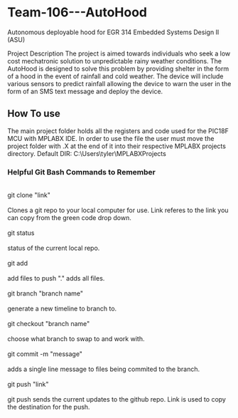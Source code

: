 # Team-106---AutoHood

Autonomous deployable hood for EGR 314 Embedded Systems Design II (ASU)

Project Description
The project is aimed towards individuals who seek a low cost mechatronic solution to unpredictable rainy weather conditions. The AutoHood is designed to solve this problem by providing shelter in the form of a hood in the event of rainfall and cold weather. The device will include various sensors to predict rainfall allowing the device to warn the user in the form of an SMS text message and deploy the device. 	

## How To use
The main project folder holds all the registers and code used for the PIC18F MCU with MPLABX IDE. In order to use the file the user must move the project folder with .X at the end of it into their respective MPLABX projects directory. Default DIR: C:\Users\tyler\MPLABXProjects


### Helpful Git Bash Commands to Remember
<br /> git clone "link" <br />
	<br /> Clones a git repo to your local computer for use. Link referes to the link you can copy from the green code drop down. <br />
<br /> git status <br />
	<br /> status of the current local repo. <br />
<br /> git add <br />
	<br /> add files to push "." adds all files. <br />
<br /> git branch "branch name" <br />
	<br /> generate a new timeline to branch to. <br />
<br /> git checkout "branch name" <br />
	<br /> choose what branch to swap to and work with. <br />
<br /> git commit -m "message" <br />
	<br /> adds a single line message to files being commited to the branch. <br />
<br /> git push "link" <br />
	<br /> git push sends the current updates to the github repo. Link is used to copy the destination for the push. <br />

